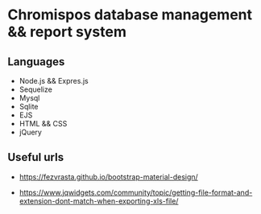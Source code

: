 # Chromispos database management && report system
## Languages
  * Node.js && Expres.js
  * Sequelize
  * Mysql
  * Sqlite
  * EJS
  * HTML && CSS
  * jQuery

## Useful urls
  * https://fezvrasta.github.io/bootstrap-material-design/

  * https://www.jqwidgets.com/community/topic/getting-file-format-and-extension-dont-match-when-exporting-xls-file/